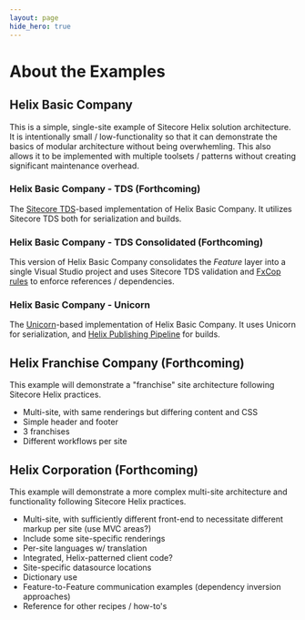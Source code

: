 ```yaml
---
layout: page
hide_hero: true
---
```

# About the Examples

## Helix Basic Company

This is a simple, single-site example of Sitecore Helix solution architecture.
It is intentionally small / low-functionality so that it can demonstrate the
basics of modular architecture without being overwhemling. This also allows it
to be implemented with multiple toolsets / patterns without creating significant
maintenance overhead.

### Helix Basic Company - TDS (Forthcoming)

The [Sitecore TDS](https://www.teamdevelopmentforsitecore.com/TDS-Classic)-based
implementation of Helix Basic Company. It utilizes Sitecore TDS both for
serialization and builds.

### Helix Basic Company - TDS Consolidated (Forthcoming)

This version of Helix Basic Company consolidates the *Feature* layer into a single
Visual Studio project and uses Sitecore TDS validation and
[FxCop rules](https://www.hhog.com/sitecore-helix-fxcop-rules) to enforce references /
dependencies.

### Helix Basic Company - Unicorn

The [Unicorn](https://github.com/SitecoreUnicorn/Unicorn)-based implementation of Helix
Basic Company. It uses Unicorn for serialization, and
[Helix Publishing Pipeline](https://github.com/richardszalay/helix-publishing-pipeline)
for builds.

## Helix Franchise Company (Forthcoming)

This example will demonstrate a "franchise" site architecture following
Sitecore Helix practices.

* Multi-site, with same renderings but differing content and CSS
* Simple header and footer
* 3 franchises
* Different workflows per site

## Helix Corporation (Forthcoming)

This example will demonstrate a more complex multi-site architecture and
functionality following Sitecore Helix practices.

* Multi-site, with sufficiently different front-end to necessitate different markup per site (use MVC areas?)
* Include some site-specific renderings
* Per-site languages w/ translation
* Integrated, Helix-patterned client code?
* Site-specific datasource locations
* Dictionary use
* Feature-to-Feature communication examples (dependency inversion approaches)
* Reference for other recipes / how-to's